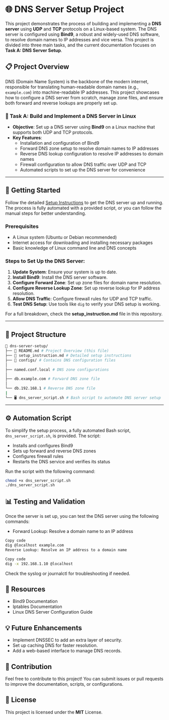 # 🌐 DNS Server Setup Project

This project demonstrates the process of building and implementing a **DNS server** using **UDP** and **TCP** protocols on a Linux-based system. The DNS server is configured using **Bind9**, a robust and widely-used DNS software, to resolve domain names to IP addresses and vice versa. This project is divided into three main tasks, and the current documentation focuses on **Task A: DNS Server Setup**.

## 📋 Project Overview

DNS (Domain Name System) is the backbone of the modern internet, responsible for translating human-readable domain names (e.g., `example.com`) into machine-readable IP addresses. This project showcases how to configure a DNS server from scratch, manage zone files, and ensure both forward and reverse lookups are properly set up.

### 📝 Task A: Build and Implement a DNS Server in Linux

- **Objective**: Set up a DNS server using **Bind9** on a Linux machine that supports both UDP and TCP protocols.
- **Key Features**:
  - Installation and configuration of Bind9
  - Forward DNS zone setup to resolve domain names to IP addresses
  - Reverse DNS lookup configuration to resolve IP addresses to domain names
  - Firewall configuration to allow DNS traffic over UDP and TCP
  - Automated scripts to set up the DNS server for convenience

---

## 🚀 Getting Started

Follow the detailed [Setup Instructions](setup_instruction.md) to get the DNS server up and running. The process is fully automated with a provided script, or you can follow the manual steps for better understanding.

### Prerequisites
- A Linux system (Ubuntu or Debian recommended)
- Internet access for downloading and installing necessary packages
- Basic knowledge of Linux command line and DNS concepts

### Steps to Set Up the DNS Server:
1. **Update System**: Ensure your system is up to date.
2. **Install Bind9**: Install the DNS server software.
3. **Configure Forward Zone**: Set up zone files for domain name resolution.
4. **Configure Reverse Lookup Zone**: Set up reverse lookup for IP address resolution.
5. **Allow DNS Traffic**: Configure firewall rules for UDP and TCP traffic.
6. **Test DNS Setup**: Use tools like `dig` to verify your DNS setup is working.

For a full breakdown, check the **setup_instruction.md** file in this repository.

---

## 📂 Project Structure

```bash
📂 dns-server-setup/
├── 📄 README.md # Project Overview (this file) 
├── 📄 setup_instruction.md # Detailed setup instructions
├── 📂 configs/ # Contains DNS configuration files 
│ 
├── named.conf.local # DNS zone configurations 
│ 
├── db.example.com # Forward DNS zone file 
│ 
└── db.192.168.1 # Reverse DNS zone file
|
└── 🖥️ dns_server_script.sh # Bash script to automate DNS server setup


```

---

## ⚙️ Automation Script

To simplify the setup process, a fully automated Bash script, `dns_server_script.sh`, is provided. The script:
- Installs and configures Bind9
- Sets up forward and reverse DNS zones
- Configures firewall rules
- Restarts the DNS service and verifies its status

Run the script with the following command:

```bash
chmod +x dns_server_script.sh
./dns_server_script.sh
```
## 📊 Testing and Validation
Once the server is set up, you can test the DNS server using the following commands:

- Forward Lookup: Resolve a domain name to an IP address

```bash
Copy code
dig @localhost example.com
Reverse Lookup: Resolve an IP address to a domain name
```

```bash
Copy code
dig -x 192.168.1.10 @localhost
```
Check the syslog or journalctl for troubleshooting if needed.

## 📖 Resources
- Bind9 Documentation
- Iptables Documentation
- Linux DNS Server Configuration Guide

## 💡 Future Enhancements
- Implement DNSSEC to add an extra layer of security.
- Set up caching DNS for faster resolution.
- Add a web-based interface to manage DNS records.

## 🤝 Contribution
Feel free to contribute to this project! You can submit issues or pull requests to improve the documentation, scripts, or configurations.

## 📜 License
This project is licensed under the **MIT** License.

